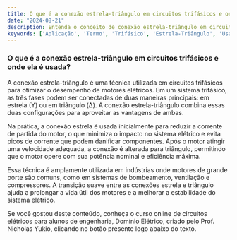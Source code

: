 ```yaml
---
title: O que é a conexão estrela-triângulo em circuitos trifásicos e onde ela é usada?
date: "2024-08-21"
description: Entenda o conceito de conexão estrela-triângulo em circuitos trifásicos e suas aplicações práticas.
keywords: ['Aplicação', 'Termo', 'Trifásico', 'Estrela-Triângulo', 'Usado', 'Circuito', 'Exemplo']
---
```


### O que é a conexão estrela-triângulo em circuitos trifásicos e onde ela é usada?

A conexão estrela-triângulo é uma técnica utilizada em circuitos trifásicos para otimizar o desempenho de motores elétricos. Em um sistema trifásico, as três fases podem ser conectadas de duas maneiras principais: em estrela (Y) ou em triângulo (Δ). A conexão estrela-triângulo combina essas duas configurações para aproveitar as vantagens de ambas.

Na prática, a conexão estrela é usada inicialmente para reduzir a corrente de partida do motor, o que minimiza o impacto no sistema elétrico e evita picos de corrente que podem danificar componentes. Após o motor atingir uma velocidade adequada, a conexão é alterada para triângulo, permitindo que o motor opere com sua potência nominal e eficiência máxima.

Essa técnica é amplamente utilizada em indústrias onde motores de grande porte são comuns, como em sistemas de bombeamento, ventilação e compressores. A transição suave entre as conexões estrela e triângulo ajuda a prolongar a vida útil dos motores e a melhorar a estabilidade do sistema elétrico.

Se você gostou deste conteúdo, conheça o curso online de circuitos elétricos para alunos de engenharia, Domínio Elétrico, criado pelo Prof. Nicholas Yukio, clicando no botão presente logo abaixo do texto.